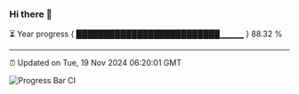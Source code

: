 ### Hi there 👋

⏳ Year progress { ██████████████████████████▁▁▁▁ } 88.32 %

---

⏰ Updated on Tue, 19 Nov 2024 06:20:01 GMT

![Progress Bar CI](https://github.com/liununu/liununu/workflows/Progress%20Bar%20CI/badge.svg)
